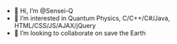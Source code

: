 - 👋 Hi, I’m @Sensei-Q
- 👀 I’m interested in Quantum Physics, C/C++/C#/Java, HTML/CSS/JS/AJAX/jQuery
- 💞️ I’m looking to collaborate on save the Earth

<!---
Sensei-Q/Sensei-Q is a ✨ special ✨ repository because its `README.md` (this file) appears on your GitHub profile.
You can click the Preview link to take a look at your changes.
--->
